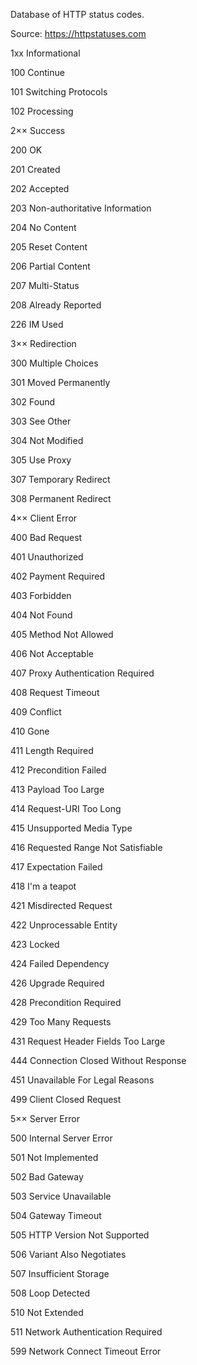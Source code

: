 Database of HTTP status codes. 

Source: https://httpstatuses.com 


1xx Informational

100 Continue

101 Switching Protocols

102 Processing


2×× Success

200 OK

201 Created

202 Accepted

203 Non-authoritative Information

204 No Content

205 Reset Content

206 Partial Content

207 Multi-Status

208 Already Reported

226 IM Used



3×× Redirection

300 Multiple Choices

301 Moved Permanently

302 Found

303 See Other

304 Not Modified

305 Use Proxy

307 Temporary Redirect

308 Permanent Redirect



4×× Client Error

400 Bad Request

401 Unauthorized

402 Payment Required

403 Forbidden

404 Not Found

405 Method Not Allowed

406 Not Acceptable

407 Proxy Authentication Required

408 Request Timeout

409 Conflict

410 Gone

411 Length Required

412 Precondition Failed

413 Payload Too Large

414 Request-URI Too Long

415 Unsupported Media Type

416 Requested Range Not Satisfiable

417 Expectation Failed

418 I'm a teapot

421 Misdirected Request

422 Unprocessable Entity

423 Locked

424 Failed Dependency

426 Upgrade Required

428 Precondition Required

429 Too Many Requests

431 Request Header Fields Too Large

444 Connection Closed Without Response

451 Unavailable For Legal Reasons

499 Client Closed Request



5×× Server Error

500 Internal Server Error

501 Not Implemented

502 Bad Gateway

503 Service Unavailable

504 Gateway Timeout

505 HTTP Version Not Supported

506 Variant Also Negotiates

507 Insufficient Storage

508 Loop Detected

510 Not Extended

511 Network Authentication Required

599 Network Connect Timeout Error
